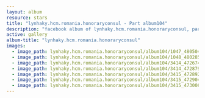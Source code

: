 ```yaml
---
layout: album
resource: stars
title: "lynhaky.hcm.romania.honoraryconsul - Part album104"
description: "facebook album of lynhaky.hcm.romania.honoraryconsul, part album104."
active: gallery
album-title: "lynhaky.hcm.romania.honoraryconsul"
images:
  - image_path: lynhaky.hcm.romania.honoraryconsul/album104/1047_480504663_1168554074628551_2273783937866223844_n.jpg
  - image_path: lynhaky.hcm.romania.honoraryconsul/album104/1048_480285797_1168554331295192_3891837554163511454_n.jpg
  - image_path: lynhaky.hcm.romania.honoraryconsul/album104/3414_472674926_1140691054081520_2208413216012672991_n.jpg
  - image_path: lynhaky.hcm.romania.honoraryconsul/album104/3414_472879929_1140691064081519_3486568178629000840_n.jpg
  - image_path: lynhaky.hcm.romania.honoraryconsul/album104/3415_472892939_1140691067414852_7994537128373697328_n.jpg
  - image_path: lynhaky.hcm.romania.honoraryconsul/album104/3415_472904140_1140690424081583_3320968589280574686_n.jpg
  - image_path: lynhaky.hcm.romania.honoraryconsul/album104/3415_473006120_1140691070748185_7031230275005184845_n.jpg
---
```

